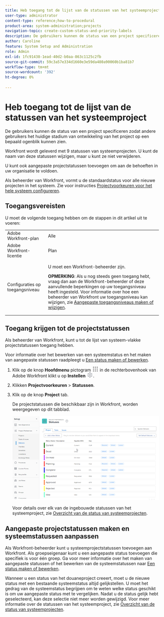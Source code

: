 ```yaml
---
title: Heb toegang tot de lijst van de statussen van het systeemproject
user-type: administrator
content-type: reference;how-to-procedural
product-area: system-administration;projects
navigation-topic: create-custom-status-and-priority-labels
description: De gebruikers kunnen de status van een project specificeren zodat andere gebruikers het huidige stadium van ontwikkeling van het project op een bepaald ogenblik kunnen zien.
author: Caroline
feature: System Setup and Administration
role: Admin
exl-id: 1fc91438-1ead-40d2-b0aa-863c1125c2fb
source-git-commit: 59c3a57e334d1660e3e59da480a90060b1ba81b7
workflow-type: tm+mt
source-wordcount: '392'
ht-degree: 0%

---
```


# Heb toegang tot de lijst van de statussen van het systeemproject

De gebruikers kunnen de status van een project specificeren zodat andere gebruikers het huidige stadium van ontwikkeling van het project op een bepaald ogenblik kunnen zien.

Workfront wordt geleverd met 9 statussen van systeemprojecten. U kunt de naam van deze statussen wijzigen, maar u kunt ze niet verwijderen.

U kunt ook aangepaste projectstatussen toevoegen om aan de behoeften in uw organisatie te voldoen.

Als beheerder van Workfront, vormt u de standaardstatus voor alle nieuwe projecten in het systeem. Zie voor instructies [Projectvoorkeuren voor het hele systeem configureren](../../../administration-and-setup/set-up-workfront/configure-system-defaults/set-project-preferences.md).

## Toegangsvereisten

U moet de volgende toegang hebben om de stappen in dit artikel uit te voeren:

<table style="table-layout:auto"> 
 <col> 
 <col> 
 <tbody> 
  <tr> 
   <td role="rowheader">Adobe Workfront-plan</td> 
   <td>Alle</td> 
  </tr> 
  <tr> 
   <td role="rowheader">Adobe Workfront-licentie</td> 
   <td>Plan</td> 
  </tr> 
  <tr> 
   <td role="rowheader">Configuraties op toegangsniveau</td> 
   <td> <p>U moet een Workfront-beheerder zijn.</p> <p><b>OPMERKING</b>: Als u nog steeds geen toegang hebt, vraag dan aan de Workfront-beheerder of deze aanvullende beperkingen op uw toegangsniveau heeft ingesteld. Voor informatie over hoe een beheerder van Workfront uw toegangsniveau kan wijzigen, zie <a href="../../../administration-and-setup/add-users/configure-and-grant-access/create-modify-access-levels.md" class="MCXref xref">Aangepaste toegangsniveaus maken of wijzigen</a>.</p> </td> 
  </tr> 
 </tbody> 
</table>

## Toegang krijgen tot de projectstatussen

Als beheerder van Workfront, kunt u tot de lijst van systeem-vlakke projectstatussen toegang hebben.

Voor informatie over het bewerken van een systeemstatus en het maken van aangepaste statussen raadpleegt u [Een status maken of bewerken](../../../administration-and-setup/customize-workfront/creating-custom-status-and-priority-labels/create-or-edit-a-status.md).

1. Klik op de knop **Hoofdmenu** pictogram ![](assets/main-menu-icon.png) in de rechterbovenhoek van Adobe Workfront klikt u op **Instellen** ![](assets/gear-icon-settings.png).

1. Klikken **Projectvoorkeuren** > **Statussen**.

1. Klik op de knop **Project** tab.

   De projectstatussen die beschikbaar zijn in Workfront, worden weergegeven op dit tabblad.

   ![](assets/project-status.png)

   Voor details over elk van de ingebouwde statussen van het systeemproject, zie [Overzicht van de status van systeemprojecten](../../../administration-and-setup/customize-workfront/creating-custom-status-and-priority-labels/system-project-statuses.md).

## Aangepaste projectstatussen maken en systeemstatussen aanpassen

Als Workfront-beheerder kunt u systeemprojectstatussen toevoegen aan Workfront. Als groepseigenaar kunt u een aangepaste status toevoegen die specifiek is voor één groep. Ga voor meer informatie over het maken van aangepaste statussen of het bewerken van de systeemstatussen naar [Een status maken of bewerken](../../../administration-and-setup/customize-workfront/creating-custom-status-and-priority-labels/create-or-edit-a-status.md).

Wanneer u een status van het douaneproject creeert, moet u de nieuwe status met een bestaande systeemstatus altijd gelijkstellen. U moet het gedrag van de systeemstatus begrijpen om te weten welke status geschikt is om uw aangepaste status met te vergelijken. Nadat u de status gelijk hebt geselecteerd, kan deze selectie niet meer worden gewijzigd. Voor meer informatie over de statussen van het systeemproject, zie [Overzicht van de status van systeemprojecten](../../../administration-and-setup/customize-workfront/creating-custom-status-and-priority-labels/system-project-statuses.md).
